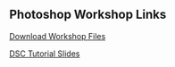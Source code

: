 ## Photoshop Workshop Links

[Download Workshop Files](https://drive.google.com/file/d/1Ox95Xf2uouS7ZAU9OUB8YjvTvFEb93xL/view?usp=sharing)

[DSC Tutorial Slides](https://drive.google.com/open?id=1bBZIAvIbSJZO8fAyfIuIY3KbAPjZ6gACGXvWlECooSQ)
